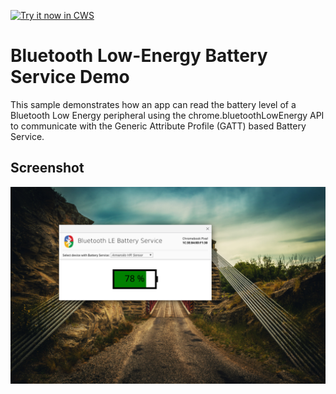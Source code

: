 <a target="_blank" href="https://chrome.google.com/webstore/detail/kllncpgahapecnfkhefffabcemaknamh">![Try it now in CWS](https://raw.github.com/GoogleChrome/chrome-extensions-samples/main/_archive/apps/tryitnowbutton.png "Click here to install this sample from the Chrome Web Store")</a>


Bluetooth Low-Energy Battery Service Demo
=========================================

This sample demonstrates how an app can read the battery level of a Bluetooth
Low Energy peripheral using the chrome.bluetoothLowEnergy API to communicate
with the Generic Attribute Profile (GATT) based Battery Service.


## Screenshot
![screenshot](/_archive/apps/samples/bluetooth-samples/battery-service-demo/assets/screenshot_1280_800.png)

